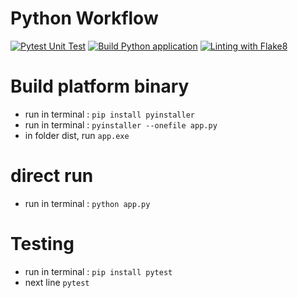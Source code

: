 # Python Workflow

[![Pytest Unit Test](https://github.com/netizener/abc/actions/workflows/pytest-app.yml/badge.svg)](https://github.com/netizener/abc/actions/workflows/pytest-app.yml)
[![Build Python application](https://github.com/netizener/abc/actions/workflows/build-python-app.yml/badge.svg)](https://github.com/netizener/abc/actions/workflows/build-python-app.yml)
[![Linting with Flake8](https://github.com/netizener/abc/actions/workflows/lint-app.yml/badge.svg)](https://github.com/netizener/abc/actions/workflows/lint-app.yml)


# Build platform binary
* run in terminal : `pip install pyinstaller`
* run in terminal : `pyinstaller --onefile app.py`
* in folder dist, run `app.exe`

# direct run
* run in terminal : `python app.py`

# Testing
* run in terminal : `pip install pytest`
* next line  `pytest`


